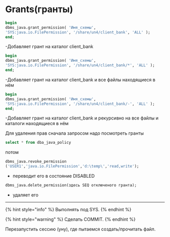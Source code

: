 # Grants\(гранты\)

```sql
begin 
dbms_java.grant_permission( 'Имя_схемы', 
'SYS:java.io.FilePermission', '/share/un4/client_bank', 'ALL' );
end;
```

-Добавляет грант на каталог client\_bank

```sql
begin
dbms_java.grant_permission( 'Имя_схемы', 
'SYS:java.io.FilePermission', '/share/un4/client_bank/*', 'ALL' );
end;
```

-Добавляет грант на каталог client\_bank и все файлы находящиеся в нём

```sql
begin
dbms_java.grant_permission( 'Имя_схемы', 
'SYS:java.io.FilePermission', '/share/un4/client_bank/-', 'ALL' );
end;
```

-Добавляет грант на каталог client\_bank и рекурсивно на все файлы и каталоги находящиеся в нём

  
Для удаления прав сначала запросом надо посмотреть гранты

```sql
select * from dba_java_policy
```

потом

```sql
dbms_java.revoke_permission 
('USER1','java.io.FilePermission','d:\temp\','read,write');
```

- переводит его в состояние DISABLED  


```sql
dbms_java.delete_permission(здесь SEQ отключеного гранта);
```

- удаляет его

-----------------------------------

{% hint style="info" %}
 Выполнять под SYS.
{% endhint %}

{% hint style="warning" %}
 Сделать COMMIT.
{% endhint %}

Перезапустить сессию \(уну\), где пытаемся создать/прочитать файл.


